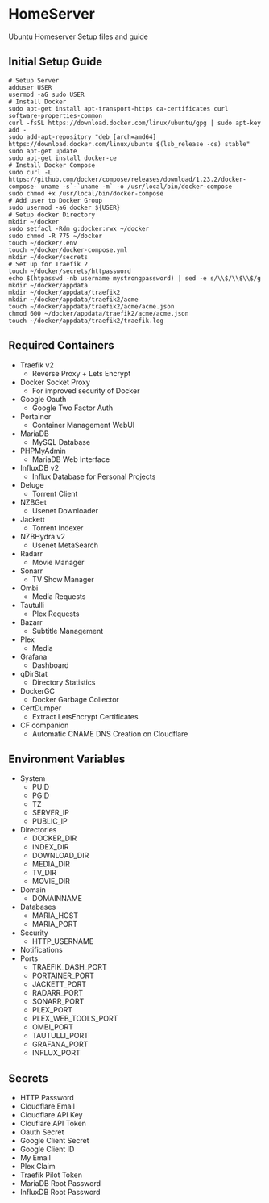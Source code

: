 # HomeServer
Ubuntu Homeserver Setup files and guide

## Initial Setup Guide

```shell
# Setup Server
adduser USER
usermod -aG sudo USER
# Install Docker
sudo apt-get install apt-transport-https ca-certificates curl software-properties-common
curl -fsSL https://download.docker.com/linux/ubuntu/gpg | sudo apt-key add -
sudo add-apt-repository "deb [arch=amd64] https://download.docker.com/linux/ubuntu $(lsb_release -cs) stable"
sudo apt-get update
sudo apt-get install docker-ce
# Install Docker Compose
sudo curl -L https://github.com/docker/compose/releases/download/1.23.2/docker-compose-`uname -s`-`uname -m` -o /usr/local/bin/docker-compose
sudo chmod +x /usr/local/bin/docker-compose
# Add user to Docker Group
sudo usermod -aG docker ${USER}
# Setup docker Directory
mkdir ~/docker
sudo setfacl -Rdm g:docker:rwx ~/docker
sudo chmod -R 775 ~/docker
touch ~/docker/.env
touch ~/docker/docker-compose.yml
mkdir ~/docker/secrets
# Set up for Traefik 2
touch ~/docker/secrets/httpassword
echo $(htpasswd -nb username mystrongpassword) | sed -e s/\\$/\\$\\$/g
mkdir ~/docker/appdata
mkdir ~/docker/appdata/traefik2
mkdir ~/docker/appdata/traefik2/acme
touch ~/docker/appdata/traefik2/acme/acme.json
chmod 600 ~/docker/appdata/traefik2/acme/acme.json
touch ~/docker/appdata/traefik2/traefik.log
```

## Required Containers

- Traefik v2
  - Reverse Proxy + Lets Encrypt
- Docker Socket Proxy
  - For improved security of Docker
- Google Oauth 
  - Google Two Factor Auth
- Portainer
  - Container Management WebUI
- MariaDB
  - MySQL Database
- PHPMyAdmin
  - MariaDB Web Interface
- InfluxDB v2
  - Influx Database for Personal Projects
- Deluge
  - Torrent Client
- NZBGet
  - Usenet Downloader
- Jackett
  - Torrent Indexer
- NZBHydra v2
  - Usenet MetaSearch
- Radarr
  - Movie Manager
- Sonarr
  - TV Show Manager
- Ombi
  - Media Requests
- Tautulli
  - Plex Requests
- Bazarr
  - Subtitle Management
- Plex
  - Media
- Grafana
  - Dashboard
- qDirStat
  - Directory Statistics
- DockerGC
  - Docker Garbage Collector
- CertDumper
  - Extract LetsEncrypt Certificates
- CF companion
  - Automatic CNAME DNS Creation on Cloudflare

## Environment Variables

- System
  - PUID
  - PGID
  - TZ
  - SERVER_IP
  - PUBLIC_IP
- Directories
  - DOCKER_DIR
  - INDEX_DIR
  - DOWNLOAD_DIR
  - MEDIA_DIR
  - TV_DIR
  - MOVIE_DIR
- Domain
  - DOMAINNAME
- Databases
  - MARIA_HOST
  - MARIA_PORT
- Security
  - HTTP_USERNAME
- Notifications
- Ports
  - TRAEFIK_DASH_PORT
  - PORTAINER_PORT
  - JACKETT_PORT
  - RADARR_PORT
  - SONARR_PORT
  - PLEX_PORT
  - PLEX_WEB_TOOLS_PORT
  - OMBI_PORT
  - TAUTULLI_PORT
  - GRAFANA_PORT
  - INFLUX_PORT

## Secrets

- HTTP Password
- Cloudflare Email
- Cloudflare API Key
- Clouflare API Token
- Oauth Secret
- Google Client Secret
- Google Client ID
- My Email
- Plex Claim
- Traefik Pilot Token
- MariaDB Root Password
- InfluxDB Root Password